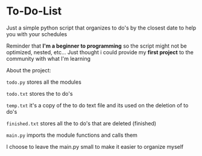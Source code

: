 # To-Do-List
Just a simple python script that organizes to do's by the closest date to help you with your schedules

Reminder that **I'm a beginner to programming** so the script might not be optimized, nested, etc...
Just thought i could provide my **first project** to the community with what I'm learning

About the project:

`todo.py` stores all the modules

`todo.txt` stores the to do's

`temp.txt` it's a copy of the to do text file and its used on the deletion of to do's

`finished.txt` stores all the to do's that are deleted (finished)

`main.py` imports the module functions and calls them

I choose to leave the main.py small to make it easier to organize myself

